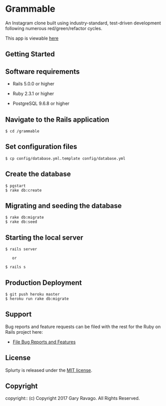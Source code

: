 # Grammable

An Instagram clone built using industry-standard, test-driven development following numerous red/green/refactor cycles.

This app is viewable [here](https://grammable-gary-ravago.herokuapp.com/)

## Getting Started

## Software requirements

- Rails 5.0.0 or higher

- Ruby 2.3.1 or higher

- PostgreSQL 9.6.8 or higher

## Navigate to the Rails application

```
$ cd /grammable
```

## Set configuration files

```
$ cp config/database.yml.template config/database.yml
```


## Create the database

 ```
 $ pgstart
 $ rake db:create
 ```

## Migrating and seeding the database

```
$ rake db:migrate
$ rake db:seed
```

## Starting the local server

```
$ rails server

   or

$ rails s
```

## Production Deployment

  ```
  $ git push heroku master
  $ heroku run rake db:migrate
  ```

## Support

Bug reports and feature requests can be filed with the rest for the Ruby on Rails project here:

* [File Bug Reports and Features](https://github.com/garyravago/grammable/issues)

## License

Splurty is released under the [MIT license](https://mit-license.org).

## Copyright

copyright:: (c) Copyright 2017 Gary Ravago. All Rights Reserved.
